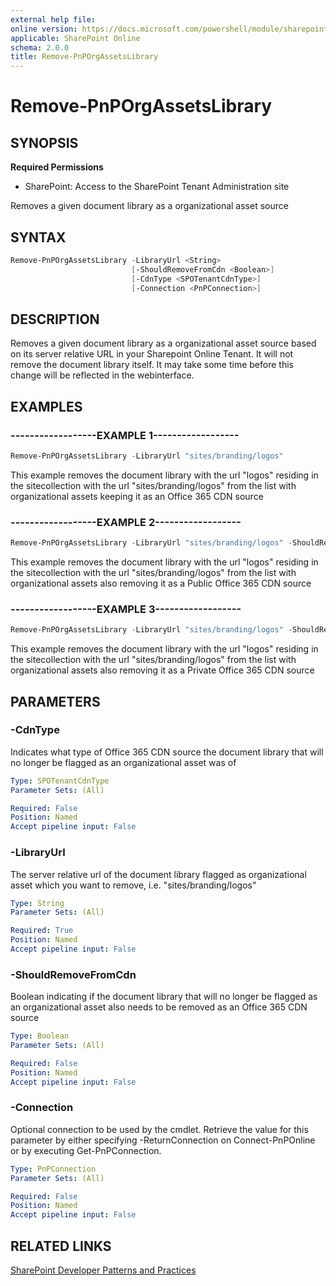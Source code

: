```yaml
---
external help file:
online version: https://docs.microsoft.com/powershell/module/sharepoint-pnp/remove-pnporgassetslibrary
applicable: SharePoint Online
schema: 2.0.0
title: Remove-PnPOrgAssetsLibrary
---
```


# Remove-PnPOrgAssetsLibrary

## SYNOPSIS

**Required Permissions**

* SharePoint: Access to the SharePoint Tenant Administration site

Removes a given document library as a organizational asset source

## SYNTAX 

```powershell
Remove-PnPOrgAssetsLibrary -LibraryUrl <String>
                           [-ShouldRemoveFromCdn <Boolean>]
                           [-CdnType <SPOTenantCdnType>]
                           [-Connection <PnPConnection>]
```

## DESCRIPTION
Removes a given document library as a organizational asset source based on its server relative URL in your Sharepoint Online Tenant. It will not remove the document library itself. It may take some time before this change will be reflected in the webinterface.

## EXAMPLES

### ------------------EXAMPLE 1------------------
```powershell
Remove-PnPOrgAssetsLibrary -LibraryUrl "sites/branding/logos"
```

This example removes the document library with the url "logos" residing in the sitecollection with the url "sites/branding/logos" from the list with organizational assets keeping it as an Office 365 CDN source

### ------------------EXAMPLE 2------------------
```powershell
Remove-PnPOrgAssetsLibrary -LibraryUrl "sites/branding/logos" -ShouldRemoveFromCdn $true
```

This example removes the document library with the url "logos" residing in the sitecollection with the url "sites/branding/logos" from the list with organizational assets also removing it as a Public Office 365 CDN source

### ------------------EXAMPLE 3------------------
```powershell
Remove-PnPOrgAssetsLibrary -LibraryUrl "sites/branding/logos" -ShouldRemoveFromCdn $true -CdnType Private
```

This example removes the document library with the url "logos" residing in the sitecollection with the url "sites/branding/logos" from the list with organizational assets also removing it as a Private Office 365 CDN source

## PARAMETERS

### -CdnType
Indicates what type of Office 365 CDN source the document library that will no longer be flagged as an organizational asset was of

```yaml
Type: SPOTenantCdnType
Parameter Sets: (All)

Required: False
Position: Named
Accept pipeline input: False
```

### -LibraryUrl
The server relative url of the document library flagged as organizational asset which you want to remove, i.e. "sites/branding/logos"

```yaml
Type: String
Parameter Sets: (All)

Required: True
Position: Named
Accept pipeline input: False
```

### -ShouldRemoveFromCdn
Boolean indicating if the document library that will no longer be flagged as an organizational asset also needs to be removed as an Office 365 CDN source

```yaml
Type: Boolean
Parameter Sets: (All)

Required: False
Position: Named
Accept pipeline input: False
```

### -Connection
Optional connection to be used by the cmdlet. Retrieve the value for this parameter by either specifying -ReturnConnection on Connect-PnPOnline or by executing Get-PnPConnection.

```yaml
Type: PnPConnection
Parameter Sets: (All)

Required: False
Position: Named
Accept pipeline input: False
```

## RELATED LINKS

[SharePoint Developer Patterns and Practices](https://aka.ms/sppnp)